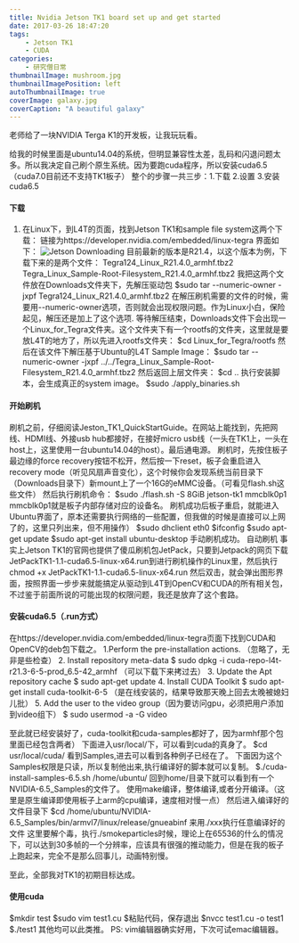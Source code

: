 ```yaml
---
title: Nvidia Jetson TK1 board set up and get started
date: 2017-03-26 18:47:20
tags: 
	- Jetson TK1
	- CUDA
categories: 
	- 研究僧日常
thumbnailImage: mushroom.jpg
thumbnailImagePosition: left
autoThumbnailImage: true
coverImage: galaxy.jpg
coverCaption: "A beautiful galaxy"
---
```

老师给了一块NVIDIA Terga K1的开发板，让我玩玩看。
<!--more-->
<!--toc-->

给我的时候里面是ubuntu14.04的系统，但明显兼容性太差，乱码和闪退问题太多。所以我决定自己刷个原生系统。因为要跑cuda程序，所以安装cuda6.5（cuda7.0目前还不支持TK1板子）
整个的步骤一共三步：1.下载 2.设置 3.安装cuda6.5

#### 下载
1) 在Linux下，到L4T的页面，找到Jetson TK1和sample file system这两个下载：
链接为https://developer.nvidia.com/embedded/linux-tegra
界面如下：
![Jetson Downloading](http://blog.kuberfly.me/2017/03/26/Nvidia-Jetson-TK1-board-set-up-and-get-started/jetson_package.png)
目前最新的版本是R21.4，以这个版本为例，下载下来的是两个文件：
Tegra124_Linux_R21.4.0_armhf.tbz2
Tegra_Linux_Sample-Root-Filesystem_R21.4.0_armhf.tbz2
我把这两个文件放在Downloads文件夹下，先解压驱动包
$sudo tar --numeric-owner -jxpf Tegra124_Linux_R21.4.0_armhf.tbz2
在解压刷机需要的文件的时候，需要用--numeric-owner选项，否则就会出现权限问题。作为Linux小白，保险起见，解压还是加上了这个选项.
等待解压结束，Downloads文件下会出现一个Linux_for_Tegra文件夹。这个文件夹下有一个rootfs的文件夹，这里就是要放L4T的地方了，所以先进入rootfs文件夹：
$cd Linux_for_Tegra/rootfs
然后在该文件下解压基于Ubuntu的L4T Sample Image：
$sudo tar --numeric-owner -jxpf ../../Tegra_Linux_Sample-Root-Filesystem_R21.4.0_armhf.tbz2
然后返回上层文件夹：
$cd ..
执行安装脚本，会生成真正的system image。
$sudo ./apply_binaries.sh

#### 开始刷机
刷机之前，仔细阅读Jeston_TK1_QuickStartGuide。在网站上能找到，先把网线、HDMI线、外接usb hub都接好，在接好micro usb线（一头在TK1上，一头在host上，这里使用一台ubuntu14.04的host）。最后通电源。
刷机时，先按住板子最边缘的force recovery按钮不松开，然后按一下reset，板子会重启进入recovery mode（听见风扇声音变化），这个时候你会发现系统当前目录下（Downloads目录下）新mount上了一个16G的eMMC设备。（可看见flash.sh这些文件）
然后执行刷机命令：
$sudo ./flash.sh -S 8GiB jetson-tk1 mmcblk0p1
mmcblk0p1就是板子内部存储对应的设备名。
刷机成功后板子重启，就能进入Ubuntu界面了，原本还需要执行网络的一些配置，但我做的时候是直接可以上网了的，这里只列出来，但不用操作）
$sudo dhclient eth0
$ifconfig
$sudo apt-get update
$sudo apt-get install ubuntu-desktop
手动刷机成功。
自动刷机
事实上Jetson TK1的官网也提供了傻瓜刷机包JetPack，只要到Jetpack的网页下载JetPackTK1-1.1-cuda6.5-linux-x64.run到进行刷机操作的Linux里，然后执行
chmod +x JetPackTK1-1.1-cuda6.5-linux-x64.run
然后双击，就会弹出图形界面，按照界面一步步来就能搞定从驱动到L4T到OpenCV和CUDA的所有相关包，不过鉴于前面所说的可能出现的权限问题，我还是放弃了这个套路。

#### 安装cuda6.5（.run方式）
在https://developer.nvidia.com/embedded/linux-tegra页面下找到CUDA和OpenCV的deb包下载之。
1.Perform the pre-installation actions. （忽略了，无非是些检查）
2. Install repository meta-data 
$ sudo dpkg -i cuda-repo-l4t-r21.3-6-5-prod_6.5-42_armhf （可以下载下来拷过去）
3. Update the Apt repository cache 
$ sudo apt-get update 
 4. Install CUDA Toolkit 
$ sudo apt-get install cuda-toolkit-6-5 （是在线安装的，结果导致那天晚上回去太晚被媳妇儿批）
5. Add the user to the video group（因为要访问gpu，必须把用户添加到video组下）
$ sudo usermod -a -G video

至此就已经安装好了，cuda-toolkit和cuda-samples都好了，因为armhf那个包里面已经包含两者）
下面进入usr/local/下，可以看到cuda的真身了。
$cd usr/local/cuda/
看到Samples,进去可以看到各种例子已经在了。
下面因为这个Samples权限是只读，所以复制他出来,执行编译好的脚本就可以复制。
$./cuda-install-samples-6.5.sh /home/ubuntu/
回到home/目录下就可以看到有一个NVIDIA-6.5_Samples的文件了。
使用make编译，整体编译,或者分开编译。（这里是原生编译即使用板子上arm的cpu编译，速度相对慢一点）
然后进入编译好的文件目录下
$cd /home/ubuntu/NVIDIA-6.5_Samples/bin/armvl7/linux/release/gnueabinf
来用./xxx执行任意编译好的文件
这里要解个毒，执行./smokeparticles时候，理论上在65536的什么的情况下，可以达到30多帧的一个分辨率，应该具有很强的推动能力，但是在我的板子上跑起来，完全不是那么回事儿，动画特别慢。

至此，全部我对TK1的初期目标达成。

#### 使用cuda
$mkdir test
$sudo vim test1.cu
$粘贴代码，保存退出
$nvcc test1.cu -o test1
$./test1
其他均可以此类推。
PS: vim编辑器确实好用，下次可试emac编辑器。